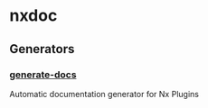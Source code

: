 # nxdoc

## Generators

### [generate-docs](./generators/generate-docs.md)

Automatic documentation generator for Nx Plugins
